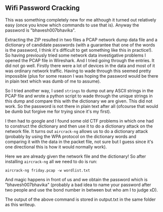 ## Wifi Password Cracking

This was something completely new for me although it turned out relatively easy (once you know which commands to use that is). Anyway the password is "bhavesh007bhavika".

Extracting the ZIP resulted in two files a PCAP network dump data file and a dictionary of candidate passwords (with a guarantee that one of the words is the password, I think it's difficult to get something like this in practice!). So having previously tried some network data investigative problems I opened the PCAP file in Wireshark. And I tried going through the entries. It did not go well. Firstly there were a lot of devices in the data and most of it was ordinary network traffic. Having to wade through this seemed pretty impossible (plus for some reason I was hoping the password would be there in plain text which was dumb of me to assume).

So I tried another way, I used `strings` to dump out any ASCII strings in the PCAP file and wrote a python script to wade through the unique strings in this dump and compare this with the dictionary we are given. This did not work. So the password is not there in plain text after all (ofcourse that would be dumb but forgive me for trying since it's my first).

I then had to google and I found some old CTF problems in which one had to construct the dictionary and then use it to do a dictionary attack on the network file. It turns out `aircrack-ng` allows us to do a dictionary attack (probably by using the WPA protocol on the dictionary words and comparing it with the data in the packet file, not sure but I guess since it's one directional this is how it would normally work). 

Here we are already given the network file and the dictionary! So after installing `aircrack-ng` all we need to do is run:

```
aircrack-ng friday.pcap -w wordlist.txt
```

And magic happens in front of us and we obtain the password which is "bhavesh007bhavika" (probably a bad idea to name your password after two people and use the bond number in between but who am I to judge xD).

The output of the above command is stored in output.txt in the same folder as this writeup.